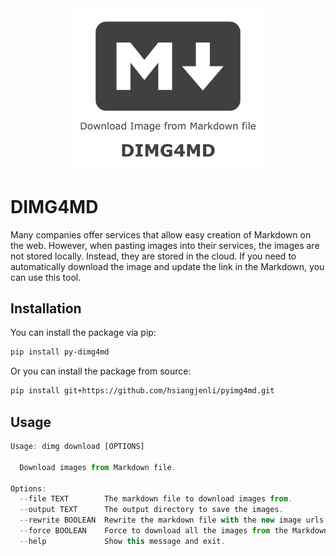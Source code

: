 <div align="center">
    <img width="300px" src="image/cover.png">
</div>

# DIMG4MD

Many companies offer services that allow easy creation of Markdown on the web. However, when pasting images into their services, the images are not stored locally. Instead, they are stored in the cloud. If you need to automatically download the image and update the link in the Markdown, you can use this tool.

## Installation

You can install the package via pip:
```bash
pip install py-dimg4md
```

Or you can install the package from source:

```bash
pip install git+https://github.com/hsiangjenli/pyimg4md.git
```

## Usage

```javascript
Usage: dimg download [OPTIONS]

  Download images from Markdown file.

Options:
  --file TEXT        The markdown file to download images from.
  --output TEXT      The output directory to save the images.
  --rewrite BOOLEAN  Rewrite the markdown file with the new image urls.
  --force BOOLEAN    Force to download all the images from the Markdown file.
  --help             Show this message and exit.
```
